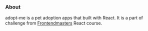 ### About
adopt-me is a pet adoption apps that built with React. It is a part of challenge from [Frontendmasters][1] React course.


[1]: https://frontendmasters.com
